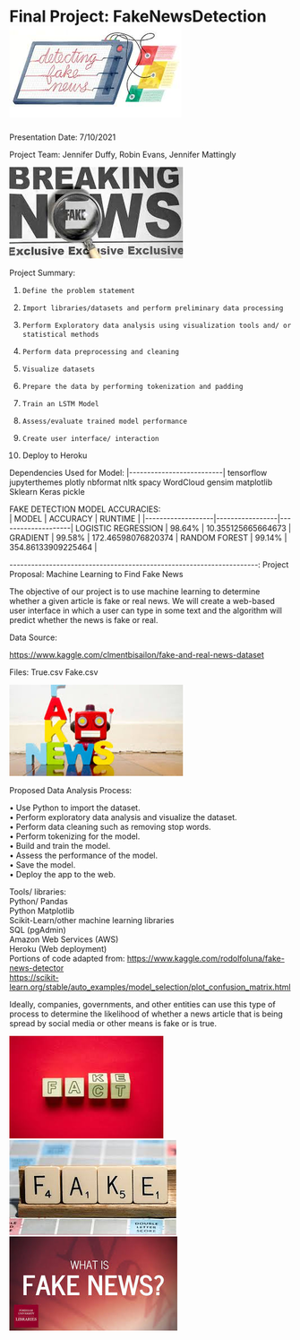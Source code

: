 # Final Project: FakeNewsDetection![](Images/Detecting.jpg)<br>

Presentation Date: 7/10/2021
                                                                                                                         
Project Team: Jennifer Duffy, Robin Evans, Jennifer Mattingly

![](Images/BreakingNews.jpg)

Project Summary:

1.     Define the problem statement
2.     Import libraries/datasets and perform preliminary data processing
3.     Perform Exploratory data analysis using visualization tools and/ or statistical methods
4.     Perform data preprocessing and cleaning
5.     Visualize datasets
6.     Prepare the data by performing tokenization and padding
7.     Train an LSTM Model
8.     Assess/evaluate trained model performance
9.     Create user interface/ interaction
10.  Deploy to Heroku


Dependencies Used for Model:
|--------------------------|
tensorflow
jupyterthemes
plotly
nbformat
nltk
spacy
WordCloud
gensim
matplotlib
Sklearn
Keras
pickle



FAKE DETECTION MODEL ACCURACIES:<br>
|       MODEL       |     ACCURACY    |      RUNTIME       |
|-------------------|-----------------|--------------------|
LOGISTIC REGRESSION |      98.64%     | 10.355125665664673 | 
GRADIENT            |      99.58%     | 172.46598076820374 |
RANDOM FOREST       |      99.14%     | 354.86133909225464 |







---------------------------------------------------------------------:
Project Proposal: 
Machine Learning to Find Fake News


The objective of our project is to use machine learning to determine whether a given article is fake or real news. We will create a web-based user interface in which a user can type in some text and the algorithm will predict whether the news is fake or real.


Data Source:

https://www.kaggle.com/clmentbisailon/fake-and-real-news-dataset<br>

Files:
True.csv
Fake.csv

![](Images/FakeNewBots.jpg)

  
Proposed Data Analysis Process:<br>

•    Use Python to import the dataset.<br>
•    Perform exploratory data analysis and visualize the dataset.<br>
•    Perform data cleaning such as removing stop words.<br>
•    Perform tokenizing for the model.<br>
•    Build and train the model.<br>
•    Assess the performance of the model.<br>
•    Save the model.<br>
•    Deploy the app to the web.<br>

Tools/ libraries:
<br>
Python/ Pandas<br>
Python Matplotlib<br>
Scikit-Learn/other machine learning libraries<br>
SQL (pgAdmin)<br>
Amazon Web Services (AWS)<br>
Heroku (Web deployment)<br>
Portions of code adapted from:
https://www.kaggle.com/rodolfoluna/fake-news-detector<br>
https://scikit-learn.org/stable/auto_examples/model_selection/plot_confusion_matrix.html<br>


Ideally, companies, governments, and other entities can use this type of process to determine the likelihood of whether a news article that is being spread by social media or other means is fake or is true.



![](Images/FactFake.jpg)    ![](Images/Game.jpg)      ![](Images/WhatIsFakeNews.jpg) 

